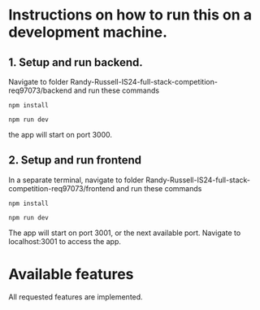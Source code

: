 # Instructions on how to run this on a development machine.

## 1. Setup and run backend. 

Navigate to folder Randy-Russell-IS24-full-stack-competition-req97073/backend and run these commands
```
npm install
```
```
npm run dev
```
the app will start on port 3000.

## 2. Setup and run frontend
In a separate terminal, navigate to folder Randy-Russell-IS24-full-stack-competition-req97073/frontend and run these commands
```
npm install
```
```
npm run dev
```
The app will start on port 3001, or the next available port.
Navigate to localhost:3001 to access the app.

# Available features
All requested features are implemented.
